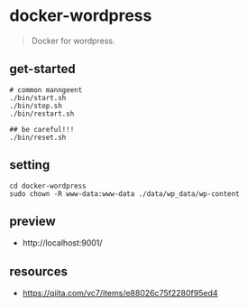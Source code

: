 # docker-wordpress
> Docker for wordpress.

## get-started
```shell
# common manngeent
./bin/start.sh
./bin/stop.sh
./bin/restart.sh

## be careful!!!
./bin/reset.sh
```

## setting
~~~
cd docker-wordpress
sudo chown -R www-data:www-data ./data/wp_data/wp-content
~~~

## preview
- http://localhost:9001/

## resources
- https://qiita.com/vc7/items/e88026c75f2280f95ed4